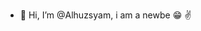 - 👋 Hi, I’m @Alhuzsyam, i am a newbe 😁 ✌️
<!---
Alhuzsyam/Alhuzsyam is a ✨ special ✨ repository because its `README.md` (this file) appears on your GitHub profile.
You can click the Preview link to take a look at your changes.
--->
